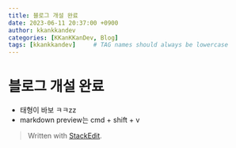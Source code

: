 ```yaml
---
title: 블로그 개설 완료
date: 2023-06-11 20:37:00 +0900
author: kkankkandev
categories: [KKanKKanDev, Blog]
tags: [kkankkandev]     # TAG names should always be lowercase
---
```


# 블로그 개설 완료

 - 태형이 바보 ㅋㅋzz
 - markdown preview는 cmd + shift + v

> Written with [StackEdit](https://stackedit.io/).